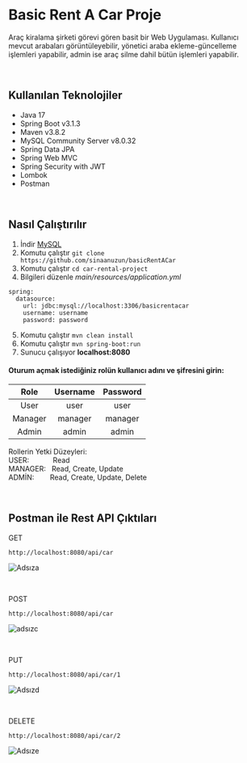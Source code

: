 # Basic Rent A Car Proje

Araç kiralama şirketi görevi gören basit bir Web Uygulaması. Kullanıcı mevcut arabaları görüntüleyebilir, yönetici araba ekleme-güncelleme işlemleri yapabilir, admin ise araç silme dahil bütün işlemleri yapabilir.

 <br />

## Kullanılan Teknolojiler


- Java 17
- Spring Boot v3.1.3
- Maven v3.8.2
- MySQL Community Server v8.0.32
- Spring Data JPA
- Spring Web MVC
- Spring Security with JWT
- Lombok
- Postman

 <br />
 
## Nasıl Çalıştırılır

1. İndir [MySQL](https://dev.mysql.com/downloads/installer/)
2. Komutu çalıştır `git clone https://github.com/sinaanuzun/basicRentACar`
3. Komutu çalıştır `cd car-rental-project`
4. Bilgileri düzenle *main/resources/application.yml*
```
spring:
  datasource:
    url: jdbc:mysql://localhost:3306/basicrentacar
    username: username
    password: password

```
5. Komutu çalıştır `mvn clean install`
6. Komutu çalıştır `mvn spring-boot:run`
7. Sunucu çalışıyor **localhost:8080**


#### Oturum açmak istediğiniz rolün kullanıcı adını ve şifresini girin:
|   Role  	| Username 	| Password 	|
|:-------:	|:--------:	|:--------:	|
|   User  	|   user   	|   user   	|
| Manager 	|  manager 	|  manager 	|
|  Admin  	|   admin  	|   admin  	|

 <b2>Rollerin Yetki Düzeyleri:</b2>                                                        <br />
USER: &nbsp;&nbsp; &nbsp;&nbsp;&nbsp; &nbsp;&nbsp;&nbsp;    Read                           <br />
MANAGER: &nbsp;                                             Read, Create, Update           <br />
ADMİN:  &nbsp;&nbsp;&nbsp;&nbsp;&nbsp;&nbsp;                Read, Create, Update, Delete   <br />

 <br />
 
##  Postman ile Rest API Çıktıları

GET

```
http://localhost:8080/api/car

```
![Adsıza](https://github.com/sinaanuzun/basicRentACar/assets/126362906/966fe5fe-6211-49b2-8567-9308d03fc35b)

 <br />

POST

```
http://localhost:8080/api/car

```
![adsızc](https://github.com/sinaanuzun/basicRentACar/assets/126362906/daf7d24f-38cf-4042-a6d5-ec016237fbf3)

 <br />
 
PUT

```
http://localhost:8080/api/car/1

```
![Adsızd](https://github.com/sinaanuzun/basicRentACar/assets/126362906/8c0f95f4-efa1-426d-83a9-2eb9f1703af5)

 <br />
 
DELETE

```
http://localhost:8080/api/car/2

```

![Adsıze](https://github.com/sinaanuzun/basicRentACar/assets/126362906/f7074640-a26b-4aae-a425-f040298639bf)


